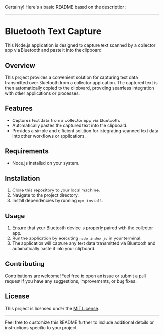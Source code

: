 Certainly! Here's a basic README based on the description:

---

# Bluetooth Text Capture

This Node.js application is designed to capture text scanned by a collector app via Bluetooth and paste it into the clipboard.

## Overview

This project provides a convenient solution for capturing text data transmitted over Bluetooth from a collector application. The captured text is then automatically copied to the clipboard, providing seamless integration with other applications or processes.

## Features

- Captures text data from a collector app via Bluetooth.
- Automatically pastes the captured text into the clipboard.
- Provides a simple and efficient solution for integrating scanned text data into other workflows or applications.

## Requirements

- Node.js installed on your system.

## Installation

1. Clone this repository to your local machine.
2. Navigate to the project directory.
3. Install dependencies by running `npm install`.

## Usage

1. Ensure that your Bluetooth device is properly paired with the collector app.
2. Run the application by executing `node index.js` in your terminal.
3. The application will capture any text data transmitted via Bluetooth and automatically paste it into your clipboard.

## Contributing

Contributions are welcome! Feel free to open an issue or submit a pull request if you have any suggestions, improvements, or bug fixes.

## License

This project is licensed under the [MIT License](LICENSE).

---

Feel free to customize this README further to include additional details or instructions specific to your project.
